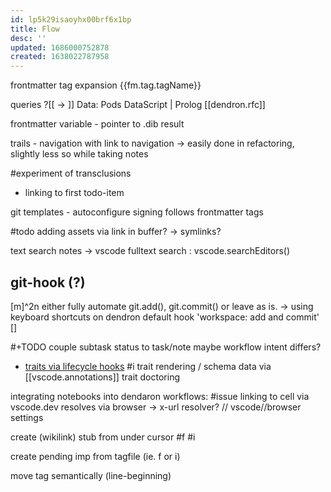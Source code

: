 ```yaml
---
id: lp5k29isaoyhx00brf6x1bp
title: Flow
desc: ''
updated: 1686000752878
created: 1638022787958
---
```


frontmatter tag expansion
{{fm.tag.tagName}}

queries
?[[<Expression> -> <Expression>]]
  Data: Pods
  DataScript | Prolog [[dendron.rfc]]

frontmatter variable - pointer to .dib result

trails - navigation with link to navigation
-> easily done in refactoring, slightly less so while taking notes

#experiment of transclusions
- linking to first todo-item

git templates - autoconfigure signing
  follows frontmatter tags

#todo
adding assets via link in buffer? -> symlinks?

text search notes -> vscode fulltext search : vscode.searchEditors()

## git-hook (?)
[m]^2n either fully automate git.add(), git.commit() or leave as is.
-> using keyboard shortcuts on dendron default hook 'workspace: add and commit'
[]

#+TODO couple subtask status to task/note
maybe workflow intent differs?

- [traits via lifecycle hooks](https://docs.dendron.so/notes/d2f8fe67-36c7-4600-b745-c22bdcb5b2cf/#execacommandcommand-options)
#i trait rendering / schema data via [[vscode.annotations]]
trait doctoring

integrating notebooks into dendaron workflows:
  #issue linking to cell via vscode.dev resolves via browser
  -> x-url resolver? // vscode//browser settings

create (wikilink) stub from under cursor #f #i

create pending imp from tagfile (ie. f or i)

move tag semantically (line-beginning)
